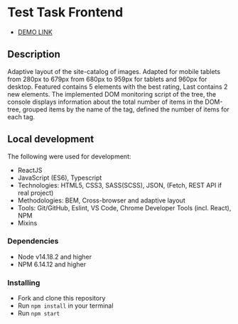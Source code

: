 # Test Task Frontend
- [DEMO LINK](https://vlasiuk-anatolii.github.io/GrodasTT/)

## Description
Adaptive layout of the site-catalog of images. Adapted for mobile tablets from 280px to 679px from 680px to 959px for tablets and 960px for desktop. Featured contains 5 elements with the best rating, Last contains 2 new elements. The implemented DOM monitoring script of the tree, the console displays information about the total number of items in the DOM-tree, grouped items by the name of the tag, defined the number of items for each tag.

## Local development
The following were used for development:
* ReactJS
* JavaScript (ES6), Typescript
* Technologies: HTML5, CSS3, SASS(SCSS), JSON, (Fetch, REST API if real project)
* Methodologies: BEM, Cross-browser and adaptive layout
* Tools: Git/GitHub, Eslint, VS Code, Chrome Developer Tools (incl. React), NPM
* Mixins

### Dependencies
* Node v14.18.2 and higher
* NPM 6.14.12 and higher

### Installing
* Fork and clone this repository
* Run `npm install` in your terminal
* Run `npm start`
